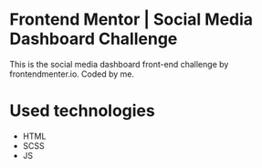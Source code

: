 # Frontend Mentor | Social Media Dashboard Challenge

This is the social media dashboard front-end challenge by frontendmenter.io.  Coded by me.

# Used technologies

- HTML
- SCSS
- JS

